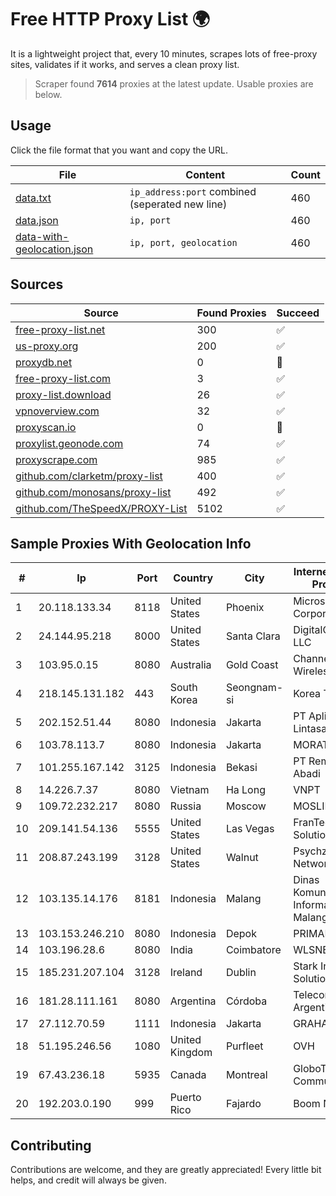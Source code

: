
# Free HTTP Proxy List 🌍

It is a lightweight project that, every 10 minutes, scrapes lots of free-proxy sites, validates if it works, and serves a clean proxy list.


> Scraper found **7614** proxies at the latest update. Usable proxies are below.

## Usage

Click the file format that you want and copy the URL.


|File|Content|Count|
|----|-------|-----|
|[data.txt](https://raw.githubusercontent.com/themiralay/Proxy-List-World/master/data.txt)|`ip_address:port` combined (seperated new line)|460|
|[data.json](https://raw.githubusercontent.com/themiralay/Proxy-List-World/master/data.json)|`ip, port`|460|
|[data-with-geolocation.json](https://raw.githubusercontent.com/themiralay/Proxy-List-World/master/data-with-geolocation.json)|`ip, port, geolocation`|460|

## Sources

|Source|Found Proxies|Succeed|
|------|-------------|-------|
|[free-proxy-list.net](https://free-proxy-list.net)|300|✅|
|[us-proxy.org](https://www.us-proxy.org)|200|✅|
|[proxydb.net](http://proxydb.net)|0|🚫|
|[free-proxy-list.com](https://free-proxy-list.com/?page=&port=&type%5B%5D=http&type%5B%5D=https&up_time=0&search=Search)|3|✅|
|[proxy-list.download](https://www.proxy-list.download/HTTP)|26|✅|
|[vpnoverview.com](https://vpnoverview.com/privacy/anonymous-browsing/free-proxy-servers)|32|✅|
|[proxyscan.io](https://www.proxyscan.io)|0|🚫|
|[proxylist.geonode.com](https://proxylist.geonode.com/api/proxy-list?limit=300&page=1&sort_by=lastChecked&sort_type=desc&protocols=http,https)|74|✅|
|[proxyscrape.com](https://api.proxyscrape.com/v2/?request=displayproxies&protocol=http&timeout=10000&country=all&ssl=all&anonymity=all)|985|✅|
|[github.com/clarketm/proxy-list](https://raw.githubusercontent.com/clarketm/proxy-list/master/proxy-list-raw.txt)|400|✅|
|[github.com/monosans/proxy-list](https://raw.githubusercontent.com/monosans/proxy-list/main/proxies/http.txt)|492|✅|
|[github.com/TheSpeedX/PROXY-List](https://raw.githubusercontent.com/TheSpeedX/PROXY-List/master/http.txt)|5102|✅|


## Sample Proxies With Geolocation Info

|#|Ip|Port|Country|City|Internet Service Provider|
|-|--|----|-------|----|-------------------------|
|1|20.118.133.34|8118|United States|Phoenix|Microsoft Corporation|
|2|24.144.95.218|8000|United States|Santa Clara|DigitalOcean, LLC|
|3|103.95.0.15|8080|Australia|Gold Coast|Channel Wireless Pty Ltd|
|4|218.145.131.182|443|South Korea|Seongnam-si|Korea Telecom|
|5|202.152.51.44|8080|Indonesia|Jakarta|PT Aplikanusa Lintasarta|
|6|103.78.113.7|8080|Indonesia|Jakarta|MORATELINDO|
|7|101.255.167.142|3125|Indonesia|Bekasi|PT Remala Abadi|
|8|14.226.7.37|8080|Vietnam|Ha Long|VNPT|
|9|109.72.232.217|8080|Russia|Moscow|MOSLINE|
|10|209.141.54.136|5555|United States|Las Vegas|FranTech Solutions|
|11|208.87.243.199|3128|United States|Walnut|Psychz Networks|
|12|103.135.14.176|8181|Indonesia|Malang|Dinas Komunikasi dan Informatika Kota Malang|
|13|103.153.246.210|8080|Indonesia|Depok|PRIMAHOME|
|14|103.196.28.6|8080|India|Coimbatore|WLSNET|
|15|185.231.207.104|3128|Ireland|Dublin|Stark Industries Solutions LTD|
|16|181.28.111.161|8080|Argentina|Córdoba|Telecom Argentina S.A|
|17|27.112.70.59|1111|Indonesia|Jakarta|GRAHANET|
|18|51.195.246.56|1080|United Kingdom|Purfleet|OVH|
|19|67.43.236.18|5935|Canada|Montreal|GloboTech Communications|
|20|192.203.0.190|999|Puerto Rico|Fajardo|Boom NET|



## Contributing

Contributions are welcome, and they are greatly appreciated! Every
little bit helps, and credit will always be given.

